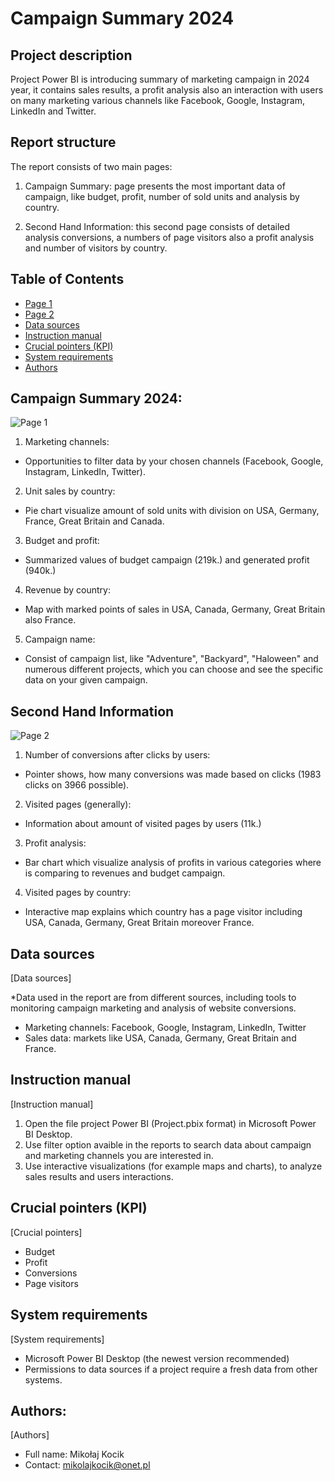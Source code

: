 # Campaign Summary 2024

## Project description

Project Power BI is introducing summary of marketing campaign in 2024 year, it contains sales results, a profit analysis also an interaction with users on many marketing various channels like Facebook, Google, Instagram, LinkedIn and Twitter.  

## Report structure

The report consists of two main pages:

1. Campaign Summary: page presents the most important data of campaign, like budget, profit, number of sold units and analysis by country.

2. Second Hand Information: this second page consists of detailed analysis conversions, a numbers of page visitors also a profit analysis and number of visitors by country.

## Table of Contents
- [Page 1](#page%1)
- [Page 2](#page%2)
- [Data sources](#Data%sources)
- [Instruction manual](#Instrucion%manual)
- [Crucial pointers (KPI)](#Crucial%pointers%(KPI))
- [System requirements](#System%requirements)
- [Authors](#Authors)


## Campaign Summary 2024:
![Page 1](img/Campaign%summary%2024.png)

1) Marketing channels:
  - Opportunities to filter data by your chosen channels (Facebook, Google, Instagram, LinkedIn, Twitter).

2) Unit sales by country: 
  - Pie chart visualize amount of sold units with division on USA, Germany, France, Great Britain and Canada.

3) Budget and profit:
  - Summarized values of budget campaign (219k.) and generated profit (940k.)

4) Revenue by country:
  - Map with marked points of sales in USA, Canada, Germany, Great Britain also France.

5) Campaign name:  
  - Consist of campaign list, like "Adventure", "Backyard", "Haloween" and numerous different projects, which you can choose and      see the specific data on your given campaign.

## Second Hand Information 
![Page 2](img/second%info.png)

1) Number of conversions after clicks by users:
  - Pointer shows, how many conversions was made based on clicks (1983 clicks on 3966 possible).

2) Visited pages (generally):
  - Information about amount of visited pages by users (11k.)

3) Profit analysis:
  - Bar chart which visualize analysis of profits in various categories where is comparing to revenues and budget campaign.

4) Visited pages by country:
  - Interactive map explains which country has a page visitor including USA, Canada, Germany, Great Britain moreover France.

## Data sources
[Data sources]

*Data used in the report are from different sources, including tools to monitoring campaign marketing and analysis of website conversions.
  - Marketing channels: Facebook, Google, Instagram, LinkedIn, Twitter
  - Sales data: markets like USA, Canada, Germany, Great Britain and France.

## Instruction manual
[Instruction manual]

1) Open the file project Power BI (Project.pbix format) in Microsoft Power BI Desktop.
2) Use filter option avaible in the reports to search data about campaign and marketing channels you are interested in. 
3) Use interactive visualizations (for example maps and charts), to analyze sales results and users interactions.

## Crucial pointers (KPI)
[Crucial pointers]

- Budget
- Profit
- Conversions
- Page visitors

## System requirements
[System requirements]

- Microsoft Power BI Desktop (the newest version recommended)
- Permissions to data sources if a project require a fresh data from other systems.

## Authors:
[Authors]

- Full name: Mikołaj Kocik
- Contact: mikolajkocik@onet.pl
